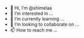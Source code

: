 - 👋 Hi, I’m @shimelaa
- 👀 I’m interested in ...
- 🌱 I’m currently learning ...
- 💞️ I’m looking to collaborate on ...
- 📫 How to reach me ...

<!---
shimelaa/shimelaa is a ✨ special ✨ repository because its `README.md` (this file) appears on your GitHub profile.
You can click the Preview link to take a look at your changes.
--->
